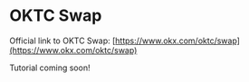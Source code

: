 # OKTC Swap

Official link to OKTC Swap: [https://www.okx.com/oktc/swap](https://www.okx.com/oktc/swap)

Tutorial coming soon!